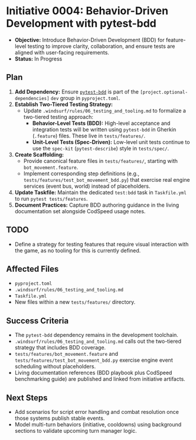 # Initiative 0004: Behavior-Driven Development with pytest-bdd

* **Objective:** Introduce Behavior-Driven Development (BDD) for feature-level testing to improve clarity, collaboration, and ensure tests are aligned with user-facing requirements.
* **Status:** In Progress

## Plan

1. **Add Dependency:** Ensure [`pytest-bdd`](https://pytest-bdd.readthedocs.io/) is part of the `[project.optional-dependencies]` `dev` group in `pyproject.toml`.
2. **Establish Two-Tiered Testing Strategy:**
    * Update `.windsurf/rules/06_testing_and_tooling.md` to formalize a two-tiered testing approach:
        * **Behavior-Level Tests (BDD):** High-level acceptance and integration tests will be written using `pytest-bdd` in Gherkin (`.feature`) files. These live in `tests/features/`.
        * **Unit-Level Tests (Spec-Driven):** Low-level unit tests continue to use the `spec-kit` (`pytest-describe`) style in `tests/spec/`.
3. **Create Scaffolding:**
    * Provide canonical feature files in `tests/features/`, starting with `bot_movement.feature`.
    * Implement corresponding step definitions (e.g., `tests/features/test_bot_movement_bdd.py`) that exercise real engine services (event bus, world) instead of placeholders.
4. **Update Taskfile:** Maintain the dedicated `test:bdd` task in `Taskfile.yml` to run `pytest tests/features`.
5. **Document Practices:** Capture BDD authoring guidance in the living documentation set alongside CodSpeed usage notes.

## TODO

* Define a strategy for testing features that require visual interaction with the game, as no tooling for this is currently defined.

## Affected Files

* `pyproject.toml`
* `.windsurf/rules/06_testing_and_tooling.md`
* `Taskfile.yml`
* New files within a new `tests/features/` directory.

## Success Criteria

* The `pytest-bdd` dependency remains in the development toolchain.
* `.windsurf/rules/06_testing_and_tooling.md` calls out the two-tiered strategy that includes BDD coverage.
* `tests/features/bot_movement.feature` and `tests/features/test_bot_movement_bdd.py` exercise engine event scheduling without placeholders.
* Living documentation references (BDD playbook plus CodSpeed benchmarking guide) are published and linked from initiative artifacts.

## Next Steps

* Add scenarios for script error handling and combat resolution once those systems publish stable events.
* Model multi-turn behaviors (initiative, cooldowns) using background sections to validate upcoming turn manager logic.
